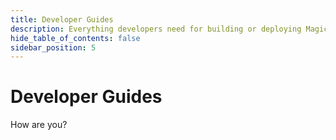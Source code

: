 ```yaml
---
title: Developer Guides
description: Everything developers need for building or deploying Magick
hide_table_of_contents: false
sidebar_position: 5
---
```


# Developer Guides

How are you?
